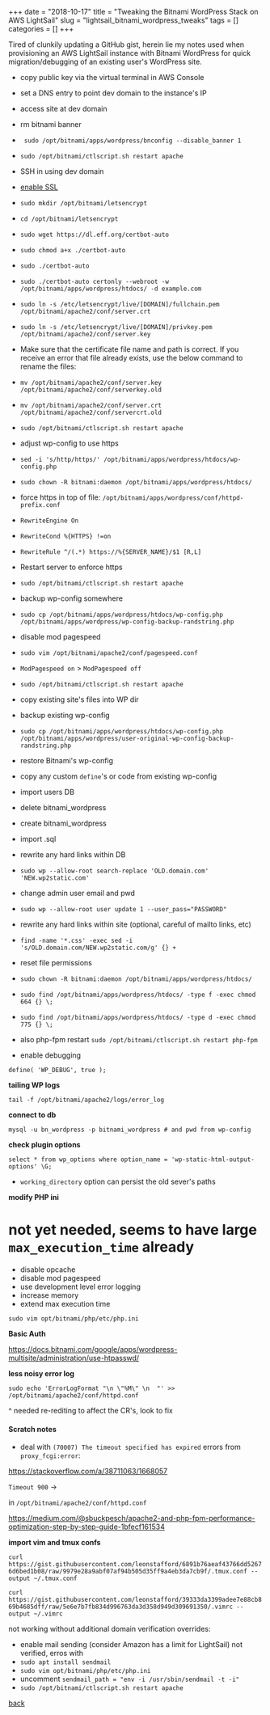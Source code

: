 +++
date = "2018-10-17"
title = "Tweaking the Bitnami WordPress Stack on AWS LightSail"
slug = "lightsail_bitnami_wordpress_tweaks"
tags = []
categories = []
+++


Tired of clunkily updating a GitHub gist, herein lie my notes used when
 provisioning an AWS LightSail instance with Bitnami WordPress for quick
 migration/debugging of an existing user's WordPress site.

 - copy public key via the virtual terminal in AWS Console
 - set a DNS entry to point dev domain to the instance's IP
 - access site at dev domain
 - rm bitnami banner
  - ` sudo /opt/bitnami/apps/wordpress/bnconfig --disable_banner 1`
  - `sudo /opt/bitnami/ctlscript.sh restart apache`
 - SSH in using dev domain
 -  [enable SSL](https://metablogue.com/enable-lets-encrypt-ssl-aws-lightsail/)
  - `sudo mkdir /opt/bitnami/letsencrypt`
  - `cd /opt/bitnami/letsencrypt`
  - `sudo wget https://dl.eff.org/certbot-auto`
  - `sudo chmod a+x ./certbot-auto`
  - `sudo ./certbot-auto`
  - `sudo ./certbot-auto certonly --webroot -w /opt/bitnami/apps/wordpress/htdocs/ -d example.com`
  - `sudo ln -s /etc/letsencrypt/live/[DOMAIN]/fullchain.pem /opt/bitnami/apache2/conf/server.crt`
  - `sudo ln -s /etc/letsencrypt/live/[DOMAIN]/privkey.pem /opt/bitnami/apache2/conf/server.key`
  - Make sure that the certificate file name and path is correct. If you receive an error that file already exists, use the below command to rename the files:
  - `mv /opt/bitnami/apache2/conf/server.key /opt/bitnami/apache2/conf/serverkey.old`
  - `mv /opt/bitnami/apache2/conf/server.crt /opt/bitnami/apache2/conf/servercrt.old`
  - `sudo /opt/bitnami/ctlscript.sh restart apache`
 - adjust wp-config to use https
  - `sed -i 's/http/https/' /opt/bitnami/apps/wordpress/htdocs/wp-config.php`
  - `sudo chown -R bitnami:daemon /opt/bitnami/apps/wordpress/htdocs/`
 - force https in top of file: `/opt/bitnami/apps/wordpress/conf/httpd-prefix.conf`
  - `RewriteEngine On`
  - `RewriteCond %{HTTPS} !=on`
  - `RewriteRule ^/(.*) https://%{SERVER_NAME}/$1 [R,L]`
 - Restart server to enforce https
  - `sudo /opt/bitnami/ctlscript.sh restart apache`
 - backup wp-config somewhere
  - `sudo cp /opt/bitnami/apps/wordpress/htdocs/wp-config.php /opt/bitnami/apps/wordpress/wp-config-backup-randstring.php`
 - disable mod pagespeed
  - `sudo vim /opt/bitnami/apache2/conf/pagespeed.conf`
  - `ModPagespeed on` > `ModPagespeed off`
  - `sudo /opt/bitnami/ctlscript.sh restart apache`
 - copy existing site's files into WP dir
 - backup existing wp-config
  - `sudo cp /opt/bitnami/apps/wordpress/htdocs/wp-config.php /opt/bitnami/apps/wordpress/user-original-wp-config-backup-randstring.php`
 - restore Bitnami's wp-config
 - copy any custom `define`'s or code from existing wp-config
 - import users DB
  - delete bitnami_wordpress
  - create bitnami_wordpress
  - import .sql
 - rewrite any hard links within DB
  - `sudo wp --allow-root search-replace 'OLD.domain.com' 'NEW.wp2static.com'`
 - change admin user email and pwd
  - `sudo wp --allow-root user update 1 --user_pass="PASSWORD"`
 - rewrite any hard links within site (optional, careful of mailto links, etc)
  - `find -name '*.css' -exec sed -i 's/OLD.domain.com/NEW.wp2static.com/g' {} +`
 - reset file permissions
  - `sudo chown -R bitnami:daemon /opt/bitnami/apps/wordpress/htdocs/`
  - `sudo find /opt/bitnami/apps/wordpress/htdocs/ -type f -exec chmod 664 {} \;`
  - `sudo find /opt/bitnami/apps/wordpress/htdocs/ -type d -exec chmod 775 {} \;`
  - also php-fpm restart `sudo /opt/bitnami/ctlscript.sh restart php-fpm`


 - enable debugging

`define( 'WP_DEBUG', true );` 

**tailing WP logs**


`tail -f /opt/bitnami/apache2/logs/error_log`

**connect to db**

`mysql -u bn_wordpress -p bitnami_wordpress # and pwd from wp-config` 

**check plugin options**

`select * from wp_options where option_name = 'wp-static-html-output-options' \G;`

* `working_directory` option can persist the old sever's paths

**modify PHP ini**
# not yet needed, seems to have large `max_execution_time` already

 - disable opcache
 - disable mod pagespeed
 - use development level error logging
 - increase memory
 - extend max execution time

`sudo vim opt/bitnami/php/etc/php.ini`

**Basic Auth**

https://docs.bitnami.com/google/apps/wordpress-multisite/administration/use-htpasswd/
 

**less noisy error log**

`sudo echo 'ErrorLogFormat "\n \"%M\" \n  "' >> /opt/bitnami/apache2/conf/httpd.conf`

^ needed re-rediting to affect the CR's, look to fix

#### Scratch notes

 - deal with `(70007) The timeout specified has expired` errors from `proxy_fcgi:error`:

https://stackoverflow.com/a/38711063/1668057

`Timeout 900` ->

in `/opt/bitnami/apache2/conf/httpd.conf`

https://medium.com/@sbuckpesch/apache2-and-php-fpm-performance-optimization-step-by-step-guide-1bfecf161534

**import vim and tmux confs**

`curl https://gist.githubusercontent.com/leonstafford/6891b76aeaf43766dd52676d6bed1b08/raw/9979e28a9abf07af94b505d35ff9a4eb3da7cb9f/.tmux.conf --output ~/.tmux.conf`

`curl https://gist.githubusercontent.com/leonstafford/39333da3399adee7e88cb869b4685dff/raw/5e6e7b7fb834d996763da3d358d949d309691350/.vimrc --output ~/.vimrc`

not working without additional domain verification overrides:
 - enable mail sending (consider Amazon has a limit for LightSail) not verified, erros with
  - `sudo apt install sendmail` 
  - `sudo vim opt/bitnami/php/etc/php.ini` 
  - uncomment `sendmail_path = "env -i /usr/sbin/sendmail -t -i"`
  - `sudo /opt/bitnami/ctlscript.sh restart apache`

[back](/)

